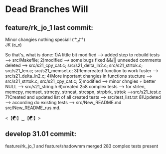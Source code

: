 # Dead Branches Will

## feature/rk_jo_1 last commit:

Minor changies nothing special! ( ͡° ͜ʖ ͡°)    
JK  (ಠ_ಠ)

So that's, what is done:
1)A little bit modified --> added step to rebuild tests --> src/Makefile;
2)modified --> some bugs fixed &&/|| unneeded comments deleted -->  src/s21_cpy_cat.c;
                                                                    src/s21_delta_ln2.c;
                                                                    src/s21_strtok.c;
                                                                    src/s21_len.c;
                                                                    src/s21_memset.c;
3)Remcreated function to work fuster --> src/s21_delta_ln2.c;
4)More inportant changies in functions stucture --> src/s21_strtok.c;
                                                    src/s21_cpy_cat.c;
5)modified --> minor chngies + better NULL --> src/s21_string.h
6)created 258 complex tests --> for strlen, memcpy, memset, strncpy, strncat, strcspn, strpbrk, strtok -->src/s21_test.c
7)Created and updated list of all created tests --> src/test_list.txt
8)Updeted --> according do existing tests --> src/New_README.md src/New_README_rus.md.

<【☯】‿【☯】>

## develop 31.01 commit:

feature/rk_jo_1 and feature/shadowmm merged 
283 complex tests present